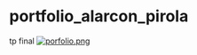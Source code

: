 # portfolio_alarcon_pirola
tp final
[![porfolio.png](https://i.postimg.cc/gkNqF6nH/porfolio.png)](https://postimg.cc/8jfrLcd7)
